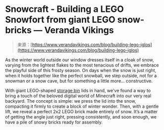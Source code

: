 <!--yml
category: 未分类
date: 2024-05-27 14:58:24
-->

# Snowcraft - Building a LEGO Snowfort from giant LEGO snow-bricks — Veranda Vikings

> 来源：[https://www.verandavikings.com/blog/building-lego-iglos](https://www.verandavikings.com/blog/building-lego-iglos)

As the winter world outside our window dresses itself in a cloak of snow, varying from the lightest flakes to the most tenacious of drifts, we embrace the playful side of this frosty season. On days when the snow is just right, when it holds together like the perfect snowball, we step outside, not for a snowman or a snow cave, but for something a little more... constructive.

With giant LEGO-shaped [storage bin](https://www.lego.com/categories/storage) lids in hand, we've found a way to bring a touch of the beloved digital world of Minecraft into our very real backyard. The concept is simple: we press the lid into the snow, compacting it firmly to create a block of winter wonder. Then, with a gentle lift, we reveal a perfect 2x2 LEGO brick made entirely of snow. It’s a matter of getting the angle just right, pressing consistently, and soon enough, we have a pile of snowy bricks ready for assembly.